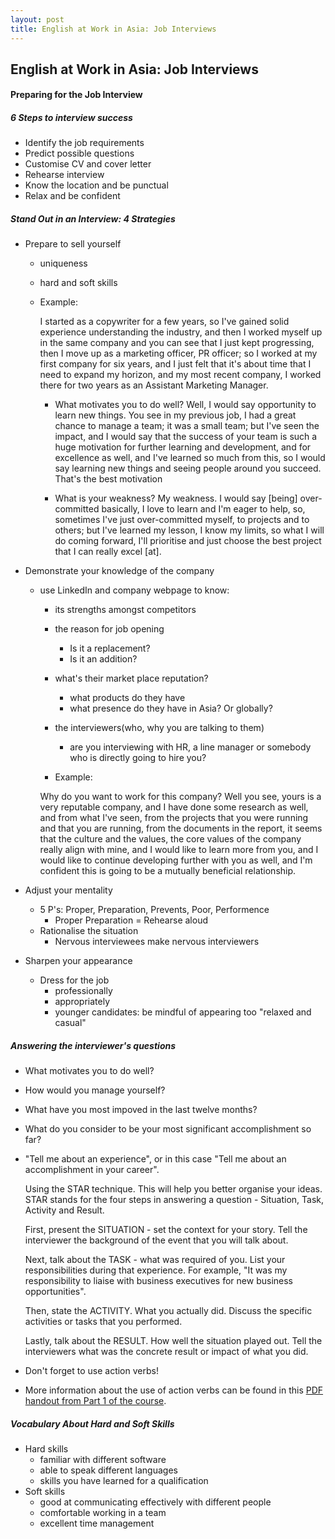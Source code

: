 ```yaml
---
layout: post
title: English at Work in Asia: Job Interviews
---
```


## English at Work in Asia: Job Interviews

#### Preparing for the Job Interview

##### 6 Steps to interview success
- Identify the job requirements
- Predict possible questions
- Customise CV and cover letter
- Rehearse interview
- Know the location and be punctual
- Relax and be confident

##### Stand Out in an Interview: 4 Strategies
- Prepare to sell yourself
  - uniqueness
  - hard and soft skills
  - Example:

    I started as a copywriter for a few years, so I've gained solid experience understanding the industry, and then I worked myself up in the same company and you can see that I just kept progressing, then I move up as a marketing officer, PR officer;
    so I worked at my first company for six years, and I just felt that it's about time that I need to expand my horizon, and my most recent company, I worked there for two years as an Assistant Marketing Manager.

    - What motivates you to do well?
    Well, I would say opportunity to learn new things.
    You see in my previous job, I had a great chance to manage a team;
    it was a small team; but I've seen the impact, and I would say that the success of your team is such a huge motivation for further learning and development, and for excellence as well, and I've learned so much from this, so I would say learning new things and seeing people around you succeed.
    That's the best motivation

    - What is your weakness?
    My weakness. I would say [being] over-committed basically, I love
    to learn and I'm eager to help, so, sometimes I've just over-committed
    myself, to projects and to others;
    but I've learned my lesson, I know my limits, so what I will do coming forward, I'll prioritise and just choose the best project that I can really excel [at].



- Demonstrate your knowledge of the company
  - use LinkedIn and company webpage to know:
    - its strengths amongst competitors
    - the reason for job opening
      - Is it a replacement?
      - Is it an addition?
    - what's their market place reputation?
      - what products do they have
      - what presence do they have in Asia? Or globally?
    - the interviewers(who, why you are talking to them)
      - are you interviewing with HR, a line manager or somebody who is directly going to hire you?

    - Example:

    Why do you want to work for this company?
    Well you see, yours is a very reputable company, and I have done some research as well, and from what I've seen, from the projects that you were running and that you are running, from the documents in the
    report, it seems that the culture and the values, the core values of the company really align with mine, and I would like to learn more from you, and I would like to continue developing further with you as well, and I'm confident this is going to be a mutually beneficial relationship.


- Adjust your mentality
  - 5 P's: Proper, Preparation, Prevents, Poor, Performence
    - Proper Preparation = Rehearse aloud
  - Rationalise the situation
    - Nervous interviewees make nervous interviewers
- Sharpen your appearance
  - Dress for the job
    - professionally
    - appropriately
    - younger candidates: be mindful of appearing too "relaxed and casual"

##### Answering the interviewer's questions

- What motivates you to do well?
- How would you manage yourself?
- What have you most impoved in the last twelve months?

- What do you consider to be your most significant accomplishment so far?
- "Tell me about an experience", or in this case "Tell me about an accomplishment in your career".

    Using the STAR technique. This will help you better organise your ideas. STAR stands for the four steps in answering a question - Situation, Task, Activity and Result.

    First, present the SITUATION - set the context for your story. Tell the interviewer the background of the event that you will talk about.

    Next, talk about the TASK - what was required of you. List your responsibilities during that experience. For example, "It was my responsibility to liaise with business executives for new
    business opportunities".

    Then, state the ACTIVITY. What you actually did. Discuss the specific activities or tasks that you performed.

    Lastly, talk about the RESULT. How well the situation played out. Tell the interviewers what was the concrete result or impact of what you did.

- Don't forget to use action verbs!
- More information about the use of action verbs can be found in this [PDF handout from Part 1 of the course](https://prod-edxapp.edx-cdn.org/assets/courseware/v1/83e8f99e4a602abec286ac3bb8ba054a/asset-v1:HKPolyUx+EWA1.2x+3T2017+type@asset+block/1.5_Language_Page_-_Positive_Action_Verbs.pdf).


##### Vocabulary About Hard and Soft Skills

- Hard skills
  - familiar with different software
  - able to speak different languages
  - skills you have learned for a qualification
- Soft skills
  - good at communicating effectively with different people
  - comfortable working in a team
  - excellent time management


